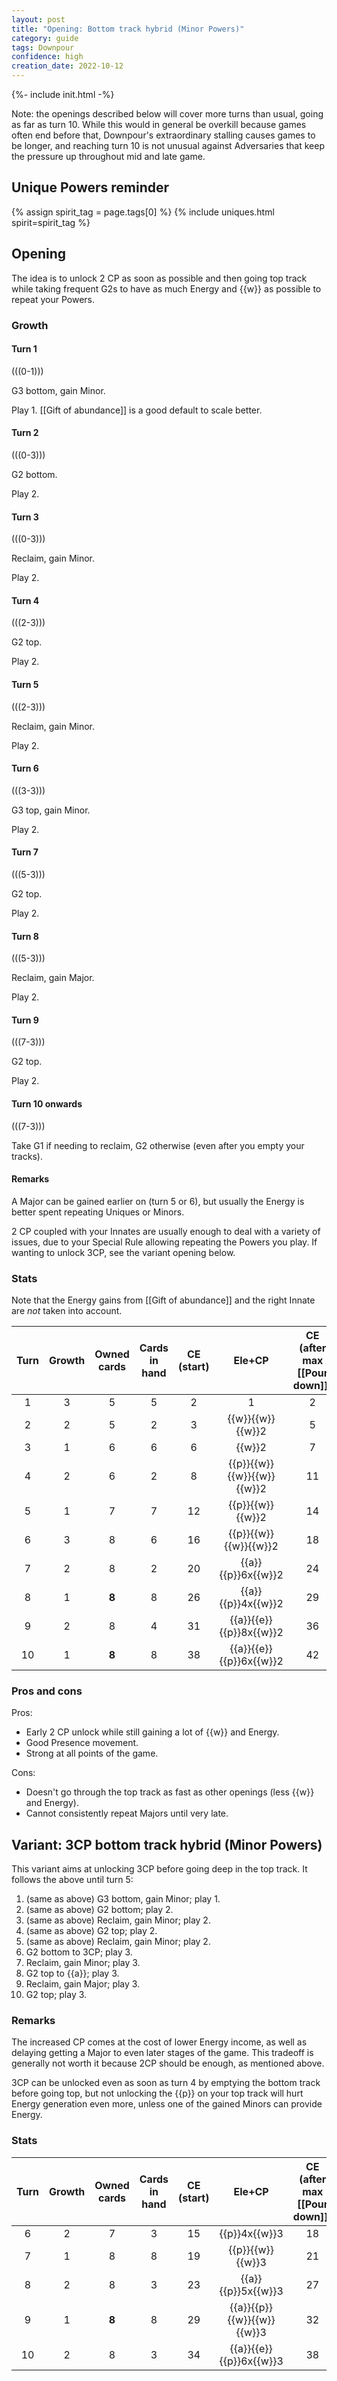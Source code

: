 ```yaml
---  
layout: post  
title: "Opening: Bottom track hybrid (Minor Powers)"  
category: guide  
tags: Downpour
confidence: high
creation_date: 2022-10-12
---
```

{%- include init.html -%}

Note: the openings described below will cover more turns than usual, going as far as turn 10. While this would in general be overkill because games often end before that, Downpour's extraordinary stalling causes games to be longer, and reaching turn 10 is not unusual against Adversaries that keep the pressure up throughout mid and late game.

## Unique Powers reminder

{% assign spirit_tag = page.tags[0] %}
{% include uniques.html spirit=spirit_tag %}

## Opening

The idea is to unlock 2 CP as soon as possible and then going top track while taking frequent G2s to have as much Energy and {{w}} as possible to repeat your Powers.

### Growth

#### Turn 1

(((0-1)))

G3 bottom, gain Minor. 

Play 1. [[Gift of abundance]] is a good default to scale better.

#### Turn 2

(((0-3)))

G2 bottom.

Play 2.

#### Turn 3

(((0-3)))

Reclaim, gain Minor.

Play 2.

#### Turn 4

(((2-3)))

G2 top.

Play 2.

#### Turn 5

(((2-3)))

Reclaim, gain Minor.

Play 2.

#### Turn 6

(((3-3)))

G3 top, gain Minor.

Play 2.

#### Turn 7

(((5-3)))

G2 top.

Play 2.

#### Turn 8

(((5-3)))

Reclaim, gain Major.

Play 2.

#### Turn 9

(((7-3)))

G2 top.

Play 2.

#### Turn 10 onwards

(((7-3)))

Take G1 if needing to reclaim, G2 otherwise (even after you empty your tracks).

#### Remarks

A Major can be gained earlier on (turn 5 or 6), but usually the Energy is better spent repeating Uniques or Minors.

2 CP coupled with your Innates are usually enough to deal with a variety of issues, due to your Special Rule allowing repeating the Powers you play. If wanting to unlock 3CP, see the variant opening below.

### Stats

Note that the Energy gains from [[Gift of abundance]] and the right Innate are _not_ taken into account.

Turn | Growth | Owned cards | Cards in hand | CE (start) | Ele+CP | CE (after max [[Pour down]])
:--: | :--: | :--: | :--: | :--: | :--: | :--:
1 | 3 |   5   |  5  |  2 |  1 |  2
2 | 2 |   5   |  2  |  3 | {{w}}{{w}}{{w}}2 |  5
3 | 1 |   6   |  6  |  6 | {{w}}2 |  7
4 | 2 |   6   |  2  |  8 | {{p}}{{w}}{{w}}{{w}}{{w}}2 | 11
5 | 1 |   7   |  7  | 12 | {{p}}{{w}}{{w}}2 | 14
6 | 3 |   8   |  6  | 16 | {{p}}{{w}}{{w}}{{w}}2 | 18
7 | 2 |   8   |  2  | 20 | {{a}}{{p}}6x{{w}}2 | 24
8 | 1 | **8** |  8  | 26 | {{a}}{{p}}4x{{w}}2 | 29
9 | 2 |   8   |  4  | 31 | {{a}}{{e}}{{p}}8x{{w}}2 | 36
10| 1 | **8** |  8  | 38 | {{a}}{{e}}{{p}}6x{{w}}2 | 42



### Pros and cons

Pros:
 - Early 2 CP unlock while still gaining a lot of {{w}} and Energy.
 - Good Presence movement.
 - Strong at all points of the game.

Cons:
- Doesn't go through the top track as fast as other openings (less {{w}} and Energy).
- Cannot consistently repeat Majors until very late.


## Variant: 3CP bottom track hybrid (Minor Powers)

This variant aims at unlocking 3CP before going deep in the top track. It follows the above until turn 5:

1. (same as above) G3 bottom, gain Minor; play 1.
2. (same as above) G2 bottom; play 2.
3. (same as above) Reclaim, gain Minor; play 2.
4. (same as above) G2 top; play 2.
5. (same as above) Reclaim, gain Minor; play 2.
6. G2 bottom to 3CP; play 3.
7. Reclaim, gain Minor; play 3.
8. G2 top to {{a}}; play 3.
9. Reclaim, gain Major; play 3.
10. G2 top; play 3.

### Remarks

The increased CP comes at the cost of lower Energy income, as well as delaying getting a Major to even later stages of the game. This tradeoff is generally not worth it because 2CP should be enough, as mentioned above.

3CP can be unlocked even as soon as turn 4 by emptying the bottom track before going top, but not unlocking the {{p}} on your top track will hurt Energy generation even more, unless one of the gained Minors can provide Energy.

### Stats

Turn | Growth | Owned cards | Cards in hand | CE (start) | Ele+CP | CE (after max [[Pour down]])
:--: | :--: | :--: | :--: | :--: | :--: | :--:
6 | 2 |   7   |  3  | 15 | {{p}}4x{{w}}3 | 18
7 | 1 |   8   |  8  | 19 | {{p}}{{w}}{{w}}3 | 21
8 | 2 |   8   |  3  | 23 | {{a}}{{p}}5x{{w}}3 | 27
9 | 1 | **8** |  8  | 29 | {{a}}{{p}}{{w}}{{w}}{{w}}3 | 32
10| 2 |   8   |  3  | 34 | {{a}}{{e}}{{p}}6x{{w}}3 | 38
